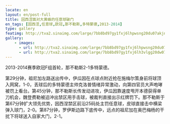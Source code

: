 ```yaml
---
locate: en
layout: en/post-full
title: 因西涅面对大黄蜂的任意球破门
en_tags: [因西涅,任意球,欧冠,那不勒斯,多特蒙德,2013-2014]
type: gallery
featimg: http://tva2.sinaimg.com/large/7bb8bd97gy1fxj6lhpwsng20du07akjn.gif
gallery:
    - images:
      - url: http://tva2.sinaimg.com/large/7bb8bd97gy1fxj6lhpwsng20du07akjn.gif
      - url: http://tva2.sinaimg.com/large/7bb8bd97gy1fxj6lh3vlgg20dw07be83.gif
---
```


2013-2014赛季欧冠F组首轮，那不勒斯2-1多特蒙德。

第29分钟，祖尼加左路送出传中，伊瓜因在点球点附近抢在施梅尔策身前将球顶入网窝，1-0，丢球后的多特蒙德主帅克洛普情绪异常激动，向第四官员大声咆哮被罚上看台。第45分钟，那不勒斯长传发动进攻，伊瓜因靠速度甩开本德获得单刀机会，魏登费勒被迫冲出禁区用手击球，被裁判直接出示红牌罚下。那不勒斯于第67分钟扩大领先优势，因西涅禁区前沿25码处主罚任意球，皮球直接击中横梁弹入球门，2-0。第87分钟，罗伊斯边路下底传中，远点的祖尼加在奥巴梅杨的干扰下将球送入自家大门，2-1。